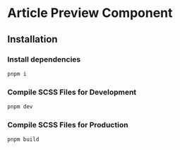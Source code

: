 # Article Preview Component

## Installation

### Install dependencies

```bash
pnpm i
```

### Compile SCSS Files for Development

```bash
pnpm dev
```

### Compile SCSS Files for Production

```bash
pnpm build
```
